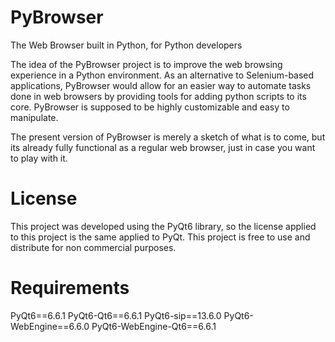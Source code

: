 # PyBrowser
The Web Browser built in Python, for Python developers

The idea of the PyBrowser project is to improve the web browsing experience in a Python environment.
As an alternative to Selenium-based applications, PyBrowser would allow for an easier way to automate
tasks done in web browsers by providing tools for adding python scripts to its core. PyBrowser is supposed
to be highly customizable and easy to manipulate.

The present version of PyBrowser is merely a sketch of what is to come, but its already fully functional
as a regular web browser, just in case you want to play with it.

# License

This project was developed using the PyQt6 library, so the license applied to this project is the same
applied to PyQt. This project is free to use and distribute for non commercial purposes.

# Requirements

PyQt6==6.6.1
PyQt6-Qt6==6.6.1
PyQt6-sip==13.6.0
PyQt6-WebEngine==6.6.0
PyQt6-WebEngine-Qt6==6.6.1
